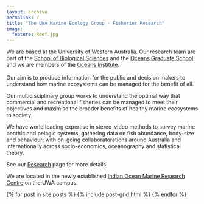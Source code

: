 ```yaml
---
layout: archive
permalink: /
title: "The UWA Marine Ecology Group - Fisheries Research"
image:
  feature: Reef.jpg
---
```


We are based at the University of Western Australia. Our research team are part of the [School of Biological Sciences](http://www.science.uwa.edu.au/schools/biological-sciences) and the [Oceans Graduate School](http://handbooks.uwa.edu.au/units?section=unitcode&faccode=60&deptcode=01470), and we are members of the [Oceans Institute](http://www.oceans.uwa.edu.au). <br><br>Our aim is to produce information for the public and decision makers to understand how marine ecosystems can be managed for the benefit of all.

Our multidisciplinary group works to understand the optimal way that commercial and recreational fisheries can be managed to meet their objectives and maximise the broader benefits of healthy marine ecosystems to society.

We have world leading expertise in stereo-video methods to survey marine benthic and pelagic systems, gathering data on fish abundance, body-size and behaviour; with on-going collaboratorations around Australia and internationally across socio-economics, oceanography and statistical theory.

See our <a href="https://uwamegfisheries.github.io/research/"> Research</a> page for more details.

We are located in the newly established <a href="http://www.oceans.uwa.edu.au/collaborations/iomrc"> Indian Ocean Marine Research Centre</a> on the UWA campus.


<div class="tiles">
{% for post in site.posts %}
	{% include post-grid.html %}
{% endfor %}
</div><!-- /.tiles -->
